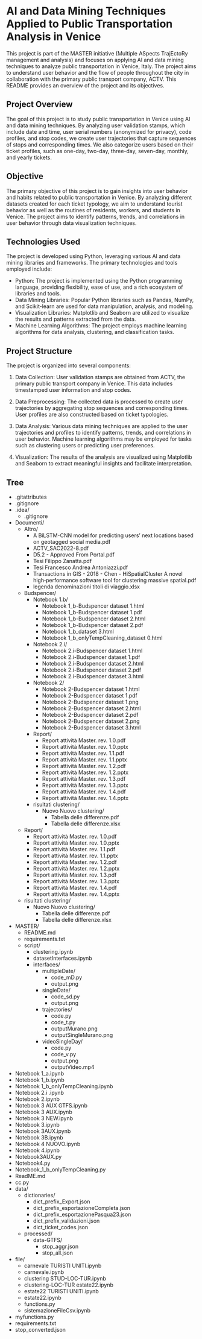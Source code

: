 # AI and Data Mining Techniques Applied to Public Transportation Analysis in Venice

This project is part of the MASTER initiative (Multiple ASpects TrajEctoRy management and analysis) and focuses on applying AI and data mining techniques to analyze public transportation in Venice, Italy. The project aims to understand user behavior and the flow of people throughout the city in collaboration with the primary public transport company, ACTV. This README provides an overview of the project and its objectives.

## Project Overview

The goal of this project is to study public transportation in Venice using AI and data mining techniques. By analyzing user validation stamps, which include date and time, user serial numbers (anonymized for privacy), code profiles, and stop codes, we create user trajectories that capture sequences of stops and corresponding times. We also categorize users based on their ticket profiles, such as one-day, two-day, three-day, seven-day, monthly, and yearly tickets.

## Objective

The primary objective of this project is to gain insights into user behavior and habits related to public transportation in Venice. By analyzing different datasets created for each ticket typology, we aim to understand tourist behavior as well as the routines of residents, workers, and students in Venice. The project aims to identify patterns, trends, and correlations in user behavior through data visualization techniques.

## Technologies Used

The project is developed using Python, leveraging various AI and data mining libraries and frameworks. The primary technologies and tools employed include:

- Python: The project is implemented using the Python programming language, providing flexibility, ease of use, and a rich ecosystem of libraries and tools.
- Data Mining Libraries: Popular Python libraries such as Pandas, NumPy, and Scikit-learn are used for data manipulation, analysis, and modeling.
- Visualization Libraries: Matplotlib and Seaborn are utilized to visualize the results and patterns extracted from the data.
- Machine Learning Algorithms: The project employs machine learning algorithms for data analysis, clustering, and classification tasks.

## Project Structure

The project is organized into several components:

1. Data Collection: User validation stamps are obtained from ACTV, the primary public transport company in Venice. This data includes timestamped user information and stop codes.

2. Data Preprocessing: The collected data is processed to create user trajectories by aggregating stop sequences and corresponding times. User profiles are also constructed based on ticket typologies.

3. Data Analysis: Various data mining techniques are applied to the user trajectories and profiles to identify patterns, trends, and correlations in user behavior. Machine learning algorithms may be employed for tasks such as clustering users or predicting user preferences.

4. Visualization: The results of the analysis are visualized using Matplotlib and Seaborn to extract meaningful insights and facilitate interpretation.


## Tree
- .gitattributes
- .gitignore
- .idea/
  - .gitignore
- Documenti/
  - Altro/
    - A BiLSTM-CNN model for predicting users’ next locations based on geotagged social media.pdf
    - ACTV_SAC2022-8.pdf
    - D5.2 - Approved From Portal.pdf
    - Tesi Filippo Zanatta.pdf
    - Tesi Francesco Andrea Antoniazzi.pdf
    - Transactions in GIS - 2018 - Chen - HiSpatialCluster  A novel high‐performance software tool for clustering massive spatial.pdf
    - legenda denominazioni titoli di viaggio.xlsx
  - Budspencer/
    - Notebook 1.b/
      - Notebook 1_b-Budspencer dataset 1.html
      - Notebook 1_b-Budspencer dataset 1.pdf
      - Notebook 1_b-Budspencer dataset 2.html
      - Notebook 1_b-Budspencer dataset 2.pdf
      - Notebook 1_b_dataset 3.html
      - Notebook 1_b_onlyTempCleaning_dataset 0.html
    - Notebook 2.i/
      - Notebook 2.i-Budspencer dataset 1.html
      - Notebook 2.i-Budspencer dataset 1.pdf
      - Notebook 2.i-Budspencer dataset 2.html
      - Notebook 2.i-Budspencer dataset 2.pdf
      - Notebook 2.i-Budspencer dataset 3.html
    - Notebook 2/
      - Notebook 2-Budspencer dataset 1.html
      - Notebook 2-Budspencer dataset 1.pdf
      - Notebook 2-Budspencer dataset 1.png
      - Notebook 2-Budspencer dataset 2.html
      - Notebook 2-Budspencer dataset 2.pdf
      - Notebook 2-Budspencer dataset 2.png
      - Notebook 2-Budspencer dataset 3.html
    - Report/
      - Report attività Master. rev. 1.0.pdf
      - Report attività Master. rev. 1.0.pptx
      - Report attività Master. rev. 1.1.pdf
      - Report attività Master. rev. 1.1.pptx
      - Report attività Master. rev. 1.2.pdf
      - Report attività Master. rev. 1.2.pptx
      - Report attività Master. rev. 1.3.pdf
      - Report attività Master. rev. 1.3.pptx
      - Report attività Master. rev. 1.4.pdf
      - Report attività Master. rev. 1.4.pptx
    - risultati clustering/
      - Nuovo Nuovo clustering/
        - Tabella delle differenze.pdf
        - Tabella delle differenze.xlsx
  - Report/
    - Report attività Master. rev. 1.0.pdf
    - Report attività Master. rev. 1.0.pptx
    - Report attività Master. rev. 1.1.pdf
    - Report attività Master. rev. 1.1.pptx
    - Report attività Master. rev. 1.2.pdf
    - Report attività Master. rev. 1.2.pptx
    - Report attività Master. rev. 1.3.pdf
    - Report attività Master. rev. 1.3.pptx
    - Report attività Master. rev. 1.4.pdf
    - Report attività Master. rev. 1.4.pptx
  - risultati clustering/
    - Nuovo Nuovo clustering/
      - Tabella delle differenze.pdf
      - Tabella delle differenze.xlsx
- MASTER/
  - README.md
  - requirements.txt
  - script/
    - clustering.ipynb
    - datasetInterfaces.ipynb
    - interfaces/
      - multipleDate/
        - code_mD.py
        - output.png
      - singleDate/
        - code_sd.py
        - output.png
      - trajectories/
        - code.py
        - code_t.py
        - outputMurano.png
        - outputSingleMurano.png
      - videoSingleDay/
        - code.py
        - code_v.py
        - output.png
        - outputVideo.mp4
- Notebook 1_a.ipynb
- Notebook 1_b.ipynb
- Notebook 1_b_onlyTempCleaning.ipynb
- Notebook 2.i .ipynb
- Notebook 2.ipynb
- Notebook 3 AUX GTFS.ipynb
- Notebook 3 AUX.ipynb
- Notebook 3 NEW.ipynb
- Notebook 3.ipynb
- Notebook 3AUX.ipynb
- Notebook 3B.ipynb
- Notebook 4 NUOVO.ipynb
- Notebook 4.ipynb
- Notebook3AUX.py
- Notebook4.py
- Notebook_1_b_onlyTempCleaning.py
- ReadME.md
- cc.py
- data/
  - dictionaries/
    - dict_prefix_Export.json
    - dict_prefix_esportazioneCompleta.json
    - dict_prefix_esportazionePasqua23.json
    - dict_prefix_validazioni.json
    - dict_ticket_codes.json
  - processed/
    - data-GTFS/
      - stop_aggr.json
      - stop_all.json
- file/
  - carnevale TURISTI UNITI.ipynb
  - carnevale.ipynb
  - clustering STUD-LOC-TUR.ipynb
  - clustering-LOC-TUR estate22.ipynb
  - estate22 TURISTI UNITI.ipynb
  - estate22.ipynb
  - functions.py
  - sistemazioneFileCsv.ipynb
- myfunctions.py
- requirements.txt
- stop_converted.json
